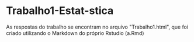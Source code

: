 # Trabalho1-Estat-stica
As respostas do trabalho se encontram no arquivo "Trabalho1.html", que foi criado utilizando o Markdown do próprio Rstudio (a.Rmd)
